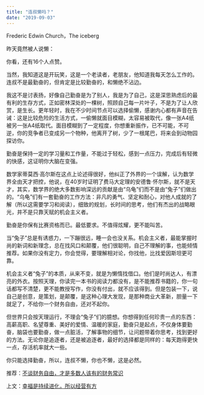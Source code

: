 ```yaml
---
title: "连叔懒吗？"
date: "2019-09-03"
---
```


  

Frederic Edwin Church，The iceberg  

  

昨天竟然被人说懒：

  

  

你看，还有16个人点赞。

  

当然，我知道这是开玩笑，这是一个老读者，老朋友，他知道我每天怎么工作的。连叔不是最勤奋的，但肯定是比较勤奋的，和懒绝不沾边。

  

我这不是讨表扬，好像自己勤奋是为了别人，我是为了自己，这是深思熟虑后的最有利的生存方式，正如密林深处的一棵树，照顾自己每一片叶子，不是为了让人欣赏，是生长。更年轻时，我在不少时间节点可以选择偷懒，感谢内心都有声音在告诫：这是比较危险的生活方式，一偷懒就面目模糊，太容易被取代，像一张A4纸被另一张A4纸取代。面目模糊到了一定程度，你想重新振作，已不可能，不可逆，你的竞争者已变成另一个物种，他离开了树，少了一根尾巴，将来会到动物园探访你。

  

勤奋是保持一定的学习量和工作量，不能过于轻松，感到一点压力，完成后有轻微的快感，这证明你大脑在变强。

  

数学家蒂莫西·高尔斯在这点上论述得很好，他纠正了外界的一个误解，认为数学界全由天才把控，他说，在40岁时证明了费马大定理的安德鲁·怀尔斯，就不是天才，其实，数学界的绝大多数影响深远的贡献是由“乌龟”们而不是由“兔子”们做出的。“乌龟”们有一套勤奋的工作方法：非凡的勇气、坚定和耐心，对他人成就的了解（所以这需要学习和阅读），细致的规划，长时间的思考，他们有杰出的战略眼光，并不是只靠天赋的机会主义者。

  

勤奋是你保有比赛资格而已。最低要求。不值得炫耀，更不能叫苦。

  

当“兔子”总是有诱惑力，一下蹦很远，睡一会也没关系。机会主义者，最能掌握时尚的新词和新理念，总在找风口和颠覆，他们很聪明，自己不理解的事，也能倾情推荐。如果你没有定力，你会觉得，要理解相对论，你找他，比找爱因斯坦更可靠。

  

机会主义者“兔子”的本质，从来不变，就是为懒惰找借口。他们是时尚达人，有漂亮的外衣。按照天理，你读完一本书的阅读力都没有，是不能推荐书籍的，你一句话都写不清楚，更不能教授写作，你没有付出，就不应该得到。但是包装一下，说自己是创意，是策划，是颠覆，是这种心理大发现，是那种商业大革新，胆量一下就足了，不给你一个财务自由，还对不起你。

  

但世界只会按天理运行，不理会“兔子”们的臆想。你想得到任何珍贵一点的东西：高薪高职、名望尊重、美好的爱情、温暖的家庭，勤奋只是起点，不仅身体要勤奋，脑袋也要勤奋，做一点脏活，了解事物的细节，让问题带着你思考，找到更好的方法。无论你是追逐者，还是被追逐者，最好的选择都是同样的：每天跑得更快一点，存活机率就大一些。

  

你只能选择勤奋，所以，连叔不懒，你也不懒，这是必然。

  

推荐：[不谈财务自由，才是多数人该有的财务常识](http://mp.weixin.qq.com/s?__biz=MjM5NDU0Mjk2MQ==&mid=2651630968&idx=1&sn=8c2731da58dba8e9e81e7e6f97f991c2&chksm=bd7e29668a09a070e49376b7d170306fd6589c6d12f8c09b40b9483aec900f48f8eec59fcd66&scene=21#wechat_redirect)  

上文：[幸福是持续进化，所以经营有方](http://mp.weixin.qq.com/s?__biz=MjM5NDU0Mjk2MQ==&mid=2651634806&idx=1&sn=c76420e32039d5ff7467f26370256c92&chksm=bd7e38688a09b17ea7a2e012b3244cc9e512b759f17a5dab9043aea5e8cbd841dd3591556e9e&scene=21#wechat_redirect)
